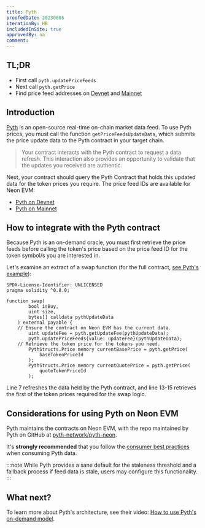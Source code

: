 ```yaml
---
title: Pyth
proofedDate: 20230606
iterationBy: HB
includedInSite: true
approvedBy: na
comment: 
---
```


## TL;DR

- First call `pyth.updatePriceFeeds`
- Next call `pyth.getPrice`
- Find price feed addresses on [Devnet](https://pyth.network/developers/price-feed-ids/#neon-evm-devnet) and [Mainnet](https://pyth.network/developers/price-feed-ids/#neon-evm-mainnet)

## Introduction

[Pyth](https://pyth.network/) is an open-source real-time on-chain market data feed. To use Pyth prices, you must call the function `getPriceFeedsUpdateData`, which submits the price update data to the Pyth contract in your target chain. 

> Your contract interacts with the Pyth contract to request a data refresh. This interaction also provides an opportunity to validate that the updates you received are authentic.

Next, your contract should query the Pyth Contract that holds this updated data for the token prices you require. The price feed IDs are available for Neon EVM:
- [Pyth on Devnet](https://pyth.network/developers/price-feed-ids/#neon-evm-devnet)
- [Pyth on Mainnet](https://pyth.network/developers/price-feed-ids/#neon-evm-mainnet)


## How to integrate with the Pyth contract

Because Pyth is an on-demand oracle, you must first retrieve the price feeds before calling the token's price based on the price feed ID for the token symbol/s you are interested in.

Let's examine an extract of a swap function (for the full contract, [see Pyth's example](https://github.com/pyth-network/pyth-crosschain/blob/main/target_chains/ethereum/examples/oracle_swap/contract/src/OracleSwap.sol)):

```SOL showLineNumbers
SPDX-License-Identifier: UNLICENSED
pragma solidity ^0.8.0;

function swap(
        bool isBuy,
        uint size,
        bytes[] calldata pythUpdateData
    ) external payable {
    // Ensure the contract on Neon EVM has the current data.
        uint updateFee = pyth.getUpdateFee(pythUpdateData);
        pyth.updatePriceFeeds{value: updateFee}(pythUpdateData);
    // Retrieve the token price for the tokens you need.
        PythStructs.Price memory currentBasePrice = pyth.getPrice(
            baseTokenPriceId
        );
        PythStructs.Price memory currentQuotePrice = pyth.getPrice(
            quoteTokenPriceId
        );
```

Line 7 refreshes the data held by the Pyth contract, and line 13-15 retrieves the first of the token prices required for the swap logic.

## Considerations for using Pyth on Neon EVM

Pyth maintains the contracts on Neon EVM, with the repo maintained by Pyth on GitHub at [pyth-network/pyth-neon](https://github.com/pyth-network/pyth-neon).

It's **strongly recommended** that you follow the [consumer best practices](https://docs.pyth.network/consumers/best-practices) when consuming Pyth data.

:::note
While Pyth provides a sane default for the staleness threshold and a fallback process if feed data is stale, users may configure this functionality.
:::

## What next?

To learn more about Pyth's architecture, see their video: [How to use Pyth's on-demand model](https://www.youtube.com/watch?v=qdwrs23Qc9g).

<!-- ### How to Deploy to Neon EVM

1. Create a `.secret` file containing the private key or mnemonic of the account you want to use to deploy the
   contracts.
2. (Optional) Edit `truffle-config.js` to add the NEON network you want to deploy to.
3. Run `truffle migrate --network neon_devnet` -->
